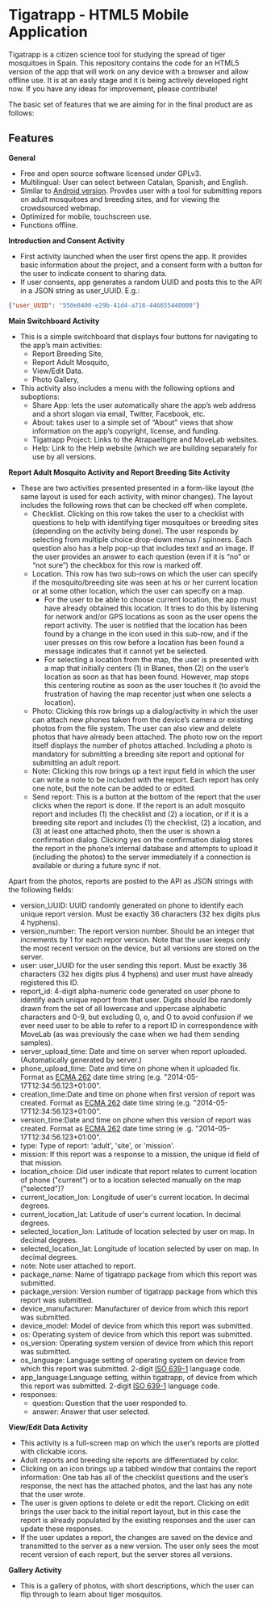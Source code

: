 Tigatrapp - HTML5 Mobile Application
=====================================

Tigatrapp is a citizen science tool for studying the spread of tiger mosquitoes in Spain. This repository contains the code for an HTML5 version of the app that will work on any device with a browser and allow offline use. It is at an easly stage and it is being actively developed right now. If you have any ideas for improvement, please contribute!

The basic set of features that we are aiming for in the final product are as follows:


Features
-----------------

**General**

* Free and open source software licensed under GPLv3.
* Multilingual: User can select between Catalan, Spanish, and
English.
* Similar to [Android version](https://play.google.com/store/apps/details?id=ceab.movelab.tigerapp). Provdes user with a tool for submitting repors on adult mosquitoes and breeding sites, and for viewing the crowdsourced webmap.
* Optimized for mobile, touchscreen use.
* Functions offline.

**Introduction and Consent Activity**

* First activity launched when the user first opens the app. It
provides basic information about the project, and a consent form with a button
for the user to indicate consent to sharing data. 
* If user consents, app generates a random UUID and posts this to the API in a JSON string as user_UUID. E.g.:
```JSON
{"user_UUID": "550e8400-e29b-41d4-a716-446655440000"}
```

**Main Switchboard Activity**

* This is a simple switchboard that displays four buttons for navigating to the
app’s main activities:
    * Report Breeding Site,
    * Report Adult Mosquito,
    * View/Edit Data.
    * Photo Gallery,
* This activity also includes a menu with the following options and suboptions:
    * Share App: lets the user automatically share the app’s web address
and a short slogan via email, Twitter, Facebook, etc.
    * About: takes user to a simple set of “About” views that show
information on the app’s copyright, license, and funding.
    * Tigatrapp Project: Links to the Atrapaeltigre and MoveLab websites.
    * Help: Link to the Help website (which we are building separately for
use by all versions.

**Report Adult Mosquito Activity and Report Breeding Site Activity**

* These are two activities presented presented in a form-like layout (the same
layout is used for each activity, with minor changes). The layout includes the
following rows that can be checked off when complete.
    * Checklist. Clicking on this row takes the user to a checklist with
questions to help with identifying tiger mosquitoes or breeding sites
(depending on the activity being done). The user responds by selecting
from multiple choice drop-down menus / spinners. Each question also
has a help pop-up that includes text and an image. If the user provides
an answer to each question (even if it is “no” or “not sure”) the
checkbox for this row is marked off.
    * Location. This row has two sub-rows on which the user can specify if
the mosquito/breeding site was seen at his or her current location or at
some other location, which the user can specify on a map.
        * For the user to be able to choose current location, the app must
have already obtained this location. It tries to do this by listening
for network and/or GPS locations as soon as the user opens the
report activity. The user is notified that the location has been
found by a change in the icon used in this sub-row, and if the
user presses on this row before a location has been found a
message indicates that it cannot yet be selected.
        * For selecting a location from the map, the user is presented with
a map that initially centers (1) in Blanes, then (2) on the user’s
location as soon as that has been found. However, map stops
this centering routine as soon as the user touches it (to avoid
the frustration of having the map recenter just when one selects
a location).
    * Photo: Clicking this row brings up a dialog/activity in which the user can attach
new phones taken from the device’s camera or existing photos from the file
system. The user can also view and delete photos that have already been
attached. The photo row on the report itself displays the number of photos
attached. Including a photo is mandatory for submitting a breeding site report
and optional for submitting an adult report.
    * Note: Clicking this row brings up a text input field in which the user can write a
note to be included with the report. Each report has only one note, but the
note can be added to or edited.
    * Send report: This is a button at the bottom of the report that the user clicks
when the report is done. If the report is an adult mosquito report and includes
(1) the checklist and (2) a location, or if it is a breeding site report and
includes (1) the checklist, (2) a location, and (3) at least one attached photo,
then the user is shown a confirmation dialog. Clicking yes on the confirmation
dialog stores the report in the phone’s internal database and attempts to
upload it (including the photos) to the server immediately if a connection is
available or during a future sync if not. 


Apart from the photos, reports are posted to the API as JSON strings with the following fields:

* version_UUID: UUID randomly generated on phone to identify each unique report version. Must be exactly 36 characters (32 hex digits plus 4 hyphens).
* version_number: The report version number. Should be an integer that increments by 1 for each repor version. Note
that the user keeps only the most recent version on the device, but all versions are stored on the server.
* user: user_UUID for the user sending this report. Must be exactly 36 characters (32 hex digits plus 4 hyphens) and user must have already registered this ID.
* report_id: 4-digit alpha-numeric code generated on user phone to identify each unique report from that user. Digits should lbe randomly drawn from the set of all lowercase and uppercase alphabetic characters and 0-9, but excluding 0, o, and O to avoid confusion if we ever need user to be able to refer to a report ID in correspondence with MoveLab (as was previously the case when we had them sending samples).
* server_upload_time: Date and time on server when report uploaded. (Automatically generated by server.)
* phone_upload_time: Date and time on phone when it uploaded fix. Format as [ECMA 262](http://ecma-international.org/ecma-262/5.1/#sec-15.9.1.15) date time string (e.g. "2014-05-17T12:34:56.123+01:00".
* creation_time:Date and time on phone when first version of report was created. Format as [ECMA 262](http://ecma-international.org/ecma-262/5.1/#sec-15.9.1.15) date time string
(e.g. "2014-05-17T12:34:56.123+01:00".
* version_time:Date and time on phone when this version of report was created. Format as [ECMA 262](http://ecma-international.org/ecma-262/5.1/#sec-15.9.1.15) date time string (e
.g. "2014-05-17T12:34:56.123+01:00".
* type: Type of report: 'adult', 'site', or 'mission'.
* mission: If this report was a response to a mission, the unique id field of that mission.
* location_choice: Did user indicate that report relates to current location of phone ("current") or to a location selected manually on the map ("selected")?
* current_location_lon: Longitude of user's current location. In decimal degrees.
* current_location_lat: Latitude of user's current location. In decimal degrees.
* selected_location_lon: Latitude of location selected by user on map. In decimal degrees.
* selected_location_lat: Longitude of location selected by user on map. In decimal degrees.
* note: Note user attached to report.
* package_name: Name of tigatrapp package from which this report was submitted.
* package_version: Version number of tigatrapp package from which this report was submitted.
* device_manufacturer: Manufacturer of device from which this report was submitted.
* device_model: Model of device from which this report was submitted.
* os:  Operating system of device from which this report was submitted.
* os_version: Operating system version of device from which this report was submitted.
* os_language: Language setting of operating system on device from which this report was submitted. 2-digit [ISO 639-1](http://www.iso.org/iso/home/standards/language_codes.htm) language code.
* app_language:Language setting, within tigatrapp, of device from which this report was submitted. 2-digit [ISO 639-1](http://www.iso.org/iso/home/standards/language_codes.htm) language code.
* responses:
    * question: Question that the user responded to.
    * answer: Answer that user selected.


**View/Edit Data Activity**

* This activity is a full-screen map on which the user’s reports are plotted with
clickable icons.
* Adult reports and breeding site reports are differentiated by color.
* Clicking on an icon brings up a tabbed window that contains the report
information: One tab has all of the checklist questions and the user’s
response, the next has the attached photos, and the last has any note that the
user wrote.
* The user is given options to delete or edit the report. Clicking on edit brings
the user back to the initial report layout, but in this case the report is already
populated by the existing responses and the user can update these
responses.
* If the user updates a report, the changes are saved on the device and
transmitted to the server as a new version. The user only sees the most
recent version of each report, but the server stores all versions.

**Gallery Activity**

* This is a gallery of photos, with short descriptions, which the user can flip
through to learn about tiger mosquitos.
